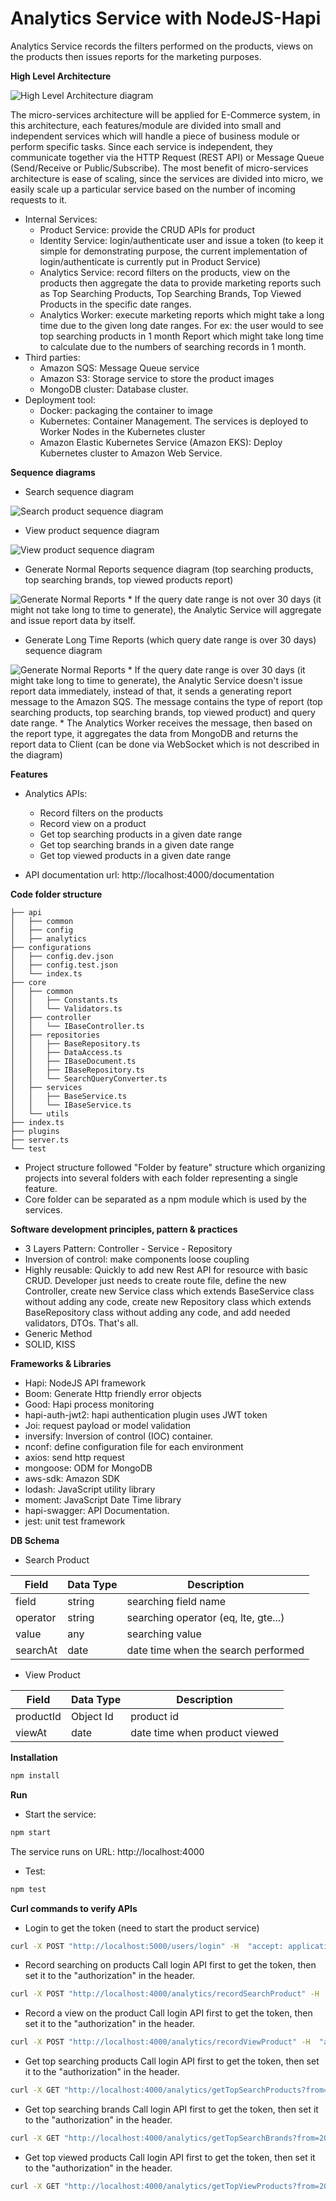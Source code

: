 # Analytics Service with NodeJS-Hapi

Analytics Service records the filters performed on the products, views on the products then issues reports for the marketing purposes.

**High Level Architecture**

![High Level Architecture diagram](https://github.com/trongdau184/nab-analytics-service/blob/master/High-level-architect-diagram.png?raw=true)

The micro-services architecture will be applied for E-Commerce system, in this architecture, each features/module are divided into small and independent services which will handle a piece of business module or perform specific tasks. Since each service is independent, they communicate together via the HTTP Request (REST API) or Message Queue (Send/Receive or Public/Subscribe). 
The most benefit of micro-services architecture is ease of scaling, since the services are divided into micro, we easily scale up a particular service based on the number of incoming requests to it.
* Internal Services:
    * Product Service: provide the CRUD APIs for product
    * Identity Service: login/authenticate user and issue a token (to keep it simple for demonstrating purpose, the current implementation of login/authenticate is currently put in Product Service)
    * Analytics Service: record filters on the products, view on the products then aggregate the data to provide marketing reports such as Top Searching Products, Top Searching Brands, Top Viewed Products in the specific date ranges.
    * Analytics Worker: execute marketing reports which might take a long time due to the given long date ranges. For ex: the user would to see top searching products in 1 month Report which might take long time to calculate due to the numbers of searching records in 1 month.
* Third parties:
    * Amazon SQS:  Message Queue service
    * Amazon S3: Storage service to store the product images
    * MongoDB cluster: Database cluster.
* Deployment tool:
    * Docker: packaging the container to image
    * Kubernetes: Container Management. The services is deployed to Worker Nodes in the Kubernetes cluster
    * Amazon Elastic Kubernetes Service (Amazon EKS): Deploy Kubernetes cluster to Amazon Web Service.

**Sequence diagrams**
* Search sequence diagram

![Search product sequence diagram](https://github.com/trongdau184/nab-analytics-service/blob/master/Search-product-diagram.png?raw=true)

* View product sequence diagram

![View product sequence diagram](https://github.com/trongdau184/nab-analytics-service/blob/master/View-product-diagram.png?raw=true)

* Generate Normal Reports sequence diagram (top searching products, top searching brands, top viewed products report)

![Generate Normal Reports](https://github.com/trongdau184/nab-analytics-service/blob/master/Normal-reports-diagram.png?raw=true)
    * If the query date range is not over 30 days (it might not take long to time to generate), the Analytic Service will aggregate and issue report data by itself.

* Generate Long Time Reports (which query date range is over 30 days) sequence diagram

![Generate Normal Reports](https://github.com/trongdau184/nab-analytics-service/blob/master/Long-time-report-diagram.png?raw=true)
    * If the query date range is over 30 days (it might take long to time to generate), the Analytic Service doesn't issue report data immediately, instead of that, it sends a generating report message to the Amazon SQS. The message contains the type of report (top searching products, top searching brands, top viewed product) and query date range.
    * The Analytics Worker receives the message, then based on the report type, it aggregates the data from MongoDB and returns the report data to Client (can be done via WebSocket which is not described in the diagram)

**Features**
* Analytics APIs: 
    * Record filters on the products
    * Record view on a product
    * Get top searching products in a given date range
    * Get top searching brands in a given date range
    * Get top viewed products in a given date range

* API documentation url: http://localhost:4000/documentation

**Code folder structure**
```
├── api
│   ├── common
│   ├── config
│   ├── analytics
├── configurations
│   ├── config.dev.json
│   ├── config.test.json
│   └── index.ts
├── core
│   ├── common
│   │   ├── Constants.ts
│   │   └── Validators.ts
│   ├── controller
│   │   └── IBaseController.ts
│   ├── repositories
│   │   ├── BaseRepository.ts
│   │   ├── DataAccess.ts
│   │   ├── IBaseDocument.ts
│   │   ├── IBaseRepository.ts
│   │   └── SearchQueryConverter.ts
│   ├── services
│   │   ├── BaseService.ts
│   │   └── IBaseService.ts
│   └── utils
├── index.ts
├── plugins
├── server.ts
└── test
```
* Project structure followed "Folder by feature" structure which organizing projects into several folders with each folder representing a single feature.
* Core folder can be separated as a npm module which is used by the services.

**Software development principles, pattern & practices**
* 3 Layers Pattern: Controller - Service - Repository
* Inversion of control: make components loose coupling
* Highly reusable: Quickly to add new Rest API for resource with basic CRUD. Developer just needs to create route file, define the new Controller, create new Service class which extends BaseService class without adding any code, create new Repository class which extends BaseRepository class without adding any code, and add needed validators, DTOs. That's all.
* Generic Method
* SOLID, KISS

**Frameworks & Libraries**
* Hapi: NodeJS API framework
* Boom: Generate Http friendly error objects
* Good: Hapi process monitoring
* hapi-auth-jwt2: hapi authentication plugin uses JWT token
* Joi: request payload or model validation
* inversify: Inversion of control (IOC) container.
* nconf: define configuration file for each environment
* axios: send http request
* mongoose: ODM for MongoDB
* aws-sdk: Amazon SDK
* lodash: JavaScript utility library
* moment: JavaScript Date Time library
* hapi-swagger: API Documentation.
* jest: unit test framework

**DB Schema**
* Search Product

| Field     | Data Type | Description | 
| ----------| ----------| ------------|
| field     | string    | searching field name |
| operator  | string    | searching operator (eq, lte, gte...) |
| value     | any       | searching value
| searchAt  | date      | date time when the search performed

* View Product 

| Field     | Data Type | Description | 
| ----------| ----------| ------------|
| productId | Object Id | product id |
| viewAt    | date      | date time when product viewed |

**Installation**
```bash
npm install
```
**Run**

* Start the service:
```bash
npm start
```
The service runs on URL: http://localhost:4000

* Test:
```bash
npm test
```

**Curl commands to verify APIs**
* Login to get the token (need to start the product service)
```bash
curl -X POST "http://localhost:5000/users/login" -H  "accept: application/json" -H  "Content-Type: application/json" -d "{  \"email\": \"test@gmail.com\",  \"password\": \"123456\"}"
```
* Record searching on products
Call login API first to get the token, then set it to the "authorization" in the header.
```bash
curl -X POST "http://localhost:4000/analytics/recordSearchProduct" -H  "accept: application/json" -H  "authorization: token" -H  "Content-Type: application/json" -d "{  \"filters\": [    {      \"field\": \"price\",      \"operator\": \"gte\",      \"value\": 100    }  ],  \"searchAt\": \"2020-09-07T09:26:33.270Z\"}"
```
* Record a view on the product
Call login API first to get the token, then set it to the "authorization" in the header.
```bash
curl -X POST "http://localhost:4000/analytics/recordViewProduct" -H  "accept: application/json" -H  "authorization: token" -H  "Content-Type: application/json" -d "{  \"productId\": \"5f55fcc6447af69e1790dc79\",  \"viewAt\": \"2020-09-07T09:26:33.270Z\"}"
```

* Get top searching products
Call login API first to get the token, then set it to the "authorization" in the header.
```bash
curl -X GET "http://localhost:4000/analytics/getTopSearchProducts?from=2020-09-01T00%3A00%3A00.000Z&to=2020-09-15T23%3A59%3A59.999Z&top=10" -H  "accept: application/json" -H  "authorization: token"
```

* Get top searching brands
Call login API first to get the token, then set it to the "authorization" in the header.
```bash
curl -X GET "http://localhost:4000/analytics/getTopSearchBrands?from=2020-09-01T00%3A00%3A00.000Z&to=2020-09-15T23%3A59%3A59.999Z&top=10" -H  "accept: application/json" -H  "authorization: token"
```

* Get top viewed products
Call login API first to get the token, then set it to the "authorization" in the header.
```bash
curl -X GET "http://localhost:4000/analytics/getTopViewProducts?from=2020-09-01T00%3A00%3A00.000Z&to=2020-09-15T23%3A59%3A59.999Z&top=10" -H  "accept: application/json" -H  "authorization: token"
```
